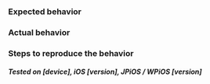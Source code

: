 ### Expected behavior


### Actual behavior


### Steps to reproduce the behavior


##### Tested on [device], iOS [version], JPiOS / WPiOS [version]
